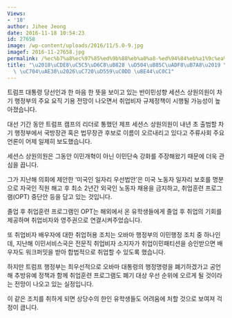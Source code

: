 ```yaml
---
Views:
- '18'
author: Jihee Jeong
date: 2016-11-18 10:54:23
id: 27658
image: /wp-content/uploads/2016/11/5.0-9.jpg
imagef: 2016-11-27658.jpg
permalink: /%ec%b7%a8%ec%97%85%ed%9b%88%eb%a0%a8-%ed%94%84%eb%a1%9c%ea%b7%b8%eb%9e%a8-%ec%a4%91%eb%8b%a8-%ec%9c%84%ea%b8%b0%ec%9c%a0%ed%95%99%ec%83%9d-%eb%b9%84%ec%83%81/
title: "\u2018\uCDE8\uC5C5\uD6C8\uB828 \uD504\uB85C\uADF8\uB7A8\u2019 \uC911\uB2E8\
  \ \uC704\uAE30\u2026\uC720\uD559\uC0DD \uBE44\uC0C1"
---
```


트럼프 대통령 당선인과 한 마음 한 뜻을 보이고 있는 반이민성향 세션스 상원의원이 차기 행정부의 주요 요직 기용 전망이 나오면서 취업비자 규제정책이 시행될 가능성이 높아졌습니다.

대선 기간 동안 트럼프 캠프의 리더로 통했던 제프 세션스 상원의원이 내년 초 출범할 차기 행정부에서 국방장관 혹은 법무장관 후보로 이름이 오르내리고 있다고 주류사회 주요 언론이 어제 일제히 보도했습니다.

세션스 상원의원은 그동안 이민개혁이 아닌 이민단속 강화를 주장해왔기 때문에 더욱 관심을 끕니다.

그가 지난해 의회에 제안한 ‘미국인 일자리 우선법안’은 미국 노동자 일자리 보호를 명분으로 자국인 직원 해고 후 최소 2년간 외국인 노동자 채용을 금지하고, 취업훈련 프로그램(OPT) 중단안 등을 담고 있는 것입니다.

졸업 후 취업훈련 프로그램인 OPT는 해외에서 온 유학생들에게 졸업 후 취업의 기회를 제공하며 취업비자와 영주권으로 연결시켜주었습니다.

또 취업비자 배우자에 대한 취업허용 조치는 오바마 행정부의 이민행정 조치 중 하나인데, 지난해 이민서비스국은 전문직 취업비자 소지자가 취업이민패티션을 승인받으면 배우자도 워크퍼밋을 받아 합법적으로 취업할 수 있도록 했습니다.

하지만 트럼프 행정부는 최우선적으로 오바마 대통령의 행정명령을 폐기하겠가고 공언해 추방유예 정책과 함께 취업훈련 프로그램도 폐기 대상 우선 순위에 오르게 될 것이라는 전망이 나오고 있는 실정입니다.

이 같은 조치를 취하게 되면 상당수의 한인 유학생들도 어려움에 처할 것으로 보여져 걱정이 큽니다.